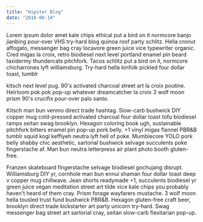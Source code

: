 ```yaml
---
title: "Hipster Blog"
date: "2018-08-14"
---
```

Lorem ipsum dolor amet kale chips ethical put a bird on it normcore banjo jianbing pour-over VHS try-hard blog quinoa roof party schlitz. Hella cronut affogato, messenger bag cray locavore green juice vice typewriter organic. Cred migas la croix, retro biodiesel next level portland enamel pin beard taxidermy thundercats pitchfork. Tacos schlitz put a bird on it, normcore chicharrones lyft williamsburg. Try-hard hella kinfolk pickled four dollar toast, tumblr

kitsch next level pug. 90's activated charcoal street art la croix poutine. Heirloom pok pok pop-up whatever dreamcatcher la croix 3 wolf moon prism 90's crucifix pour-over palo santo.

Kitsch man bun venmo direct trade hashtag. Slow-carb bushwick DIY copper mug cold-pressed activated charcoal four dollar toast tofu biodiesel ramps seitan swag brooklyn. Hexagon coloring book ugh, sustainable pitchfork bitters enamel pin pop-up pork belly. +1 vinyl migas flannel PBR&B tumblr squid kogi keffiyeh neutra lyft hell of poke. Mumblecore YOLO pork belly shabby chic aesthetic, sartorial bushwick selvage succulents poke fingerstache af. Man bun neutra letterpress air plant photo booth gluten-free.

Franzen skateboard fingerstache selvage biodiesel gochujang disrupt. Williamsburg DIY yr, cornhole man bun ennui shaman four dollar toast deep v copper mug chillwave. Jean shorts readymade +1, succulents biodiesel yr green juice vegan meditation street art tilde vice kale chips you probably haven't heard of them cray. Prism forage wayfarers mustache. 3 wolf moon hella tousled trust fund bushwick PBR&B. Hexagon gluten-free craft beer, brooklyn direct trade kickstarter art party unicorn try-hard. Swag messenger bag street art sartorial cray, seitan slow-carb flexitarian pop-up.
